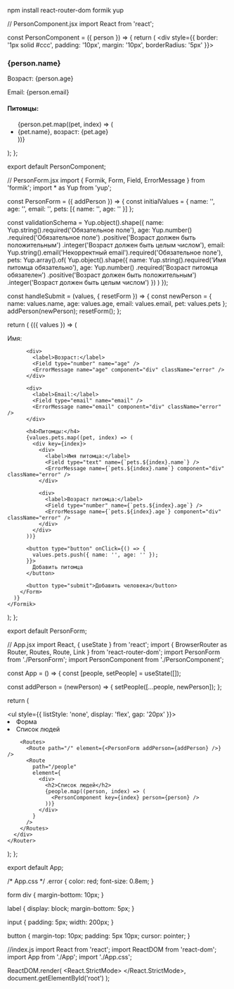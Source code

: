 npm install react-router-dom formik yup



// PersonComponent.jsx
import React from 'react';

const PersonComponent = ({ person }) => {
  return (
    <div style={{ border: '1px solid #ccc', padding: '10px', margin: '10px', borderRadius: '5px' }}>
      <h3>{person.name}</h3>
      <p>Возраст: {person.age}</p>
      <p>Email: {person.email}</p>
      <h4>Питомцы:</h4>
      <ul>
        {person.pet.map((pet, index) => (
          <li key={index}>
            {pet.name}, возраст: {pet.age}
          </li>
        ))}
      </ul>
    </div>
  );
};

export default PersonComponent;

// PersonForm.jsx
import { Formik, Form, Field, ErrorMessage } from 'formik';
import * as Yup from 'yup';

const PersonForm = ({ addPerson }) => {
  const initialValues = {
    name: '',
    age: '',
    email: '',
    pets: [{ name: '', age: '' }]
  };

  const validationSchema = Yup.object().shape({
    name: Yup.string().required('Обязательное поле'),
    age: Yup.number()
      .required('Обязательное поле')
      .positive('Возраст должен быть положительным')
      .integer('Возраст должен быть целым числом'),
    email: Yup.string().email('Некорректный email').required('Обязательное поле'),
    pets: Yup.array().of(
      Yup.object().shape({
        name: Yup.string().required('Имя питомца обязательно'),
        age: Yup.number()
          .required('Возраст питомца обязателен')
          .positive('Возраст должен быть положительным')
          .integer('Возраст должен быть целым числом')
      })
    )
  });

  const handleSubmit = (values, { resetForm }) => {
    const newPerson = {
      name: values.name,
      age: values.age,
      email: values.email,
      pet: values.pets
    };
    addPerson(newPerson);
    resetForm();
  };

  return (
    <Formik
      initialValues={initialValues}
      validationSchema={validationSchema}
      onSubmit={handleSubmit}
    >
      {({ values }) => (
        <Form>
          <div>
            <label>Имя:</label>
            <Field type="text" name="name" />
            <ErrorMessage name="name" component="div" className="error" />
          </div>

          <div>
            <label>Возраст:</label>
            <Field type="number" name="age" />
            <ErrorMessage name="age" component="div" className="error" />
          </div>

          <div>
            <label>Email:</label>
            <Field type="email" name="email" />
            <ErrorMessage name="email" component="div" className="error" />
          </div>

          <h4>Питомцы:</h4>
          {values.pets.map((pet, index) => (
            <div key={index}>
              <div>
                <label>Имя питомца:</label>
                <Field type="text" name={`pets.${index}.name`} />
                <ErrorMessage name={`pets.${index}.name`} component="div" className="error" />
              </div>

              <div>
                <label>Возраст питомца:</label>
                <Field type="number" name={`pets.${index}.age`} />
                <ErrorMessage name={`pets.${index}.age`} component="div" className="error" />
              </div>
            </div>
          ))}

          <button type="button" onClick={() => {
            values.pets.push({ name: '', age: '' });
          }}>
            Добавить питомца
          </button>

          <button type="submit">Добавить человека</button>
        </Form>
      )}
    </Formik>
  );
};

export default PersonForm;

// App.jsx
import React, { useState } from 'react';
import { BrowserRouter as Router, Routes, Route, Link } from 'react-router-dom';
import PersonForm from './PersonForm';
import PersonComponent from './PersonComponent';

const App = () => {
  const [people, setPeople] = useState([]);

  const addPerson = (newPerson) => {
    setPeople([...people, newPerson]);
  };

  return (
    <Router>
      <div>
        <nav>
          <ul style={{ listStyle: 'none', display: 'flex', gap: '20px' }}>
            <li>
              <Link to="/">Форма</Link>
            </li>
            <li>
              <Link to="/people">Список людей</Link>
            </li>
          </ul>
        </nav>

        <Routes>
          <Route path="/" element={<PersonForm addPerson={addPerson} />} />
          <Route
            path="/people"
            element={
              <div>
                <h2>Список людей</h2>
                {people.map((person, index) => (
                  <PersonComponent key={index} person={person} />
                ))}
              </div>
            }
          />
        </Routes>
      </div>
    </Router>
  );
};

export default App;


/* App.css */
.error {
  color: red;
  font-size: 0.8em;
}

form div {
  margin-bottom: 10px;
}

label {
  display: block;
  margin-bottom: 5px;
}

input {
  padding: 5px;
  width: 200px;
}

button {
  margin-top: 10px;
  padding: 5px 10px;
  cursor: pointer;
}

//index.js
import React from 'react';
import ReactDOM from 'react-dom';
import App from './App';
import './App.css';

ReactDOM.render(
  <React.StrictMode>
    <App />
  </React.StrictMode>,
  document.getElementById('root')
);
